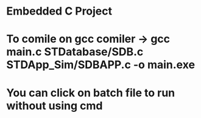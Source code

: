 # Embedded C Project

# To comile on gcc comiler -> gcc main.c STDatabase/SDB.c STDApp_Sim/SDBAPP.c -o main.exe

# You can click on batch file to run without using cmd